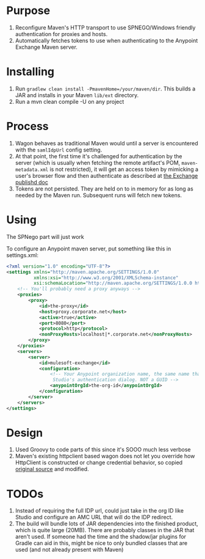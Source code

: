 # Purpose

1. Reconfigure Maven's HTTP transport to use SPNEGO/Windows friendly authentication for proxies and hosts.
1. Automatically fetches tokens to use when authenticating to the Anypoint Exchange Maven server. 

# Installing

1. Run `gradlew clean install -PmavenHome=/your/maven/dir`. This builds a JAR and installs in your Maven `lib/ext` directory.
2. Run a mvn clean compile -U on any project

# Process

1. Wagon behaves as traditional Maven would until a server is encountered with the `samlIdpUrl` config setting.
1. At that point, the first time it's challenged for authentication by the server (which is usually when fetching the remote artifact's POM, `maven-metadata.xml` is not restricted), it will get an access token by mimicking a user's browser flow and then authenticate as described at [the Exchange publishd doc](https://docs.mulesoft.com/anypoint-exchange/to-publish-assets-maven#to-publish-federated-assets)
1. Tokens are not persisted. They are held on to in memory for as long as needed by the Maven run. Subsequent runs will fetch new tokens.

# Using

The SPNego part will just work

To configure an Anypoint maven server, put something like this in settings.xml:

```xml
<?xml version="1.0" encoding="UTF-8"?>
<settings xmlns="http://maven.apache.org/SETTINGS/1.0.0"
          xmlns:xsi="http://www.w3.org/2001/XMLSchema-instance"
          xsi:schemaLocation="http://maven.apache.org/SETTINGS/1.0.0 http://maven.apache.org/xsd/settings-1.0.0.xsd">
    <!-- You'll probably need a proxy anyways -->
    <proxies>
        <proxy>
            <id>the-proxy</id>
            <host>proxy.corporate.net</host>
            <active>true</active>
            <port>8080</port>
            <protocol>http</protocol>
            <nonProxyHosts>localhost|*.corporate.net</nonProxyHosts>
        </proxy>
    </proxies>
    <servers>
        <server>
            <id>mulesoft-exchange</id>
            <configuration>
                <!-- Your Anypoint organization name, the same name that goes into
                 Studio's authentication dialog. NOT a GUID -->
                <anypointOrgId>the-org-id</anypointOrgId>
            </configuration>
        </server>
    </servers>
</settings>
```

# Design

1. Used Groovy to code parts of this since it's SOOO much less verbose
2. Maven's existing httpclient based wagon does not let you override how HttpClient is constructed or change credential behavior, so copied [original source](https://github.com/apache/maven-wagon/tree/wagon-2.12/wagon-providers/wagon-http/src/main/java/org/apache/maven/wagon/providers/http) and modified.

# TODOs

1. Instead of requiring the full IDP url, could just take in the org ID like Studio and configure an AMC URL that will do the IDP redirect.
1. The build will bundle lots of JAR dependencies into the finished product, which is quite large (20MB). There are probably classes in the JAR that aren't used. If someone had the time and the shadow/jar plugins for Gradle can aid in this, might be nice to only bundled classes that are used (and not already present with Maven)
